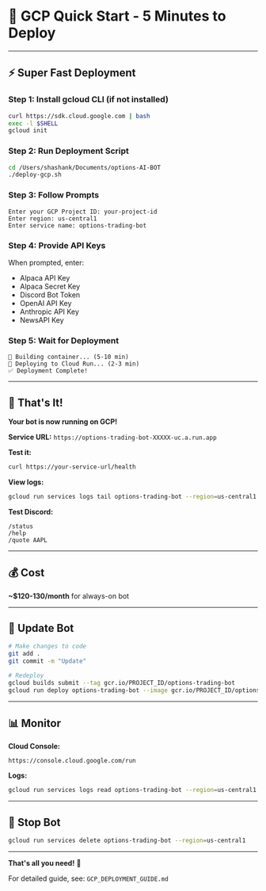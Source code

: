 # 🚀 GCP Quick Start - 5 Minutes to Deploy

---

## ⚡ Super Fast Deployment

### **Step 1: Install gcloud CLI** (if not installed)
```bash
curl https://sdk.cloud.google.com | bash
exec -l $SHELL
gcloud init
```

### **Step 2: Run Deployment Script**
```bash
cd /Users/shashank/Documents/options-AI-BOT
./deploy-gcp.sh
```

### **Step 3: Follow Prompts**
```
Enter your GCP Project ID: your-project-id
Enter region: us-central1
Enter service name: options-trading-bot
```

### **Step 4: Provide API Keys**
When prompted, enter:
- Alpaca API Key
- Alpaca Secret Key
- Discord Bot Token
- OpenAI API Key
- Anthropic API Key
- NewsAPI Key

### **Step 5: Wait for Deployment**
```
🐳 Building container... (5-10 min)
🚀 Deploying to Cloud Run... (2-3 min)
✅ Deployment Complete!
```

---

## 🎯 That's It!

**Your bot is now running on GCP!**

**Service URL:** `https://options-trading-bot-XXXXX-uc.a.run.app`

**Test it:**
```bash
curl https://your-service-url/health
```

**View logs:**
```bash
gcloud run services logs tail options-trading-bot --region=us-central1
```

**Test Discord:**
```
/status
/help
/quote AAPL
```

---

## 💰 Cost

**~$120-130/month** for always-on bot

---

## 🔄 Update Bot

```bash
# Make changes to code
git add .
git commit -m "Update"

# Redeploy
gcloud builds submit --tag gcr.io/PROJECT_ID/options-trading-bot
gcloud run deploy options-trading-bot --image gcr.io/PROJECT_ID/options-trading-bot --region=us-central1
```

---

## 📊 Monitor

**Cloud Console:**
```
https://console.cloud.google.com/run
```

**Logs:**
```bash
gcloud run services logs read options-trading-bot --region=us-central1 --limit=100
```

---

## 🛑 Stop Bot

```bash
gcloud run services delete options-trading-bot --region=us-central1
```

---

**That's all you need!** 🎉

For detailed guide, see: `GCP_DEPLOYMENT_GUIDE.md`
